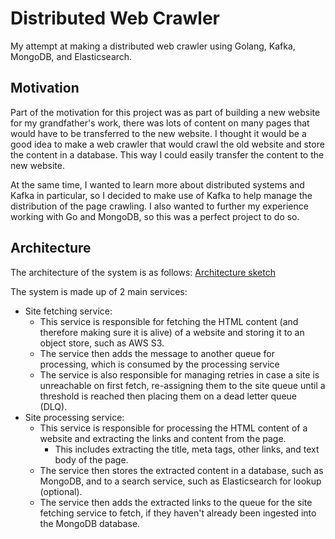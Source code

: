 # Distributed Web Crawler

My attempt at making a distributed web crawler using Golang, Kafka, MongoDB, and Elasticsearch.

## Motivation
Part of the motivation for this project was as part of building a new website for my grandfather's work, there was lots of content on many pages that would have to be transferred to the new website. I thought it would be a good idea to make a web crawler that would crawl the old website and store the content in a database. This way I could easily transfer the content to the new website.

At the same time, I wanted to learn more about distributed systems and Kafka in particular, so I decided to make use of Kafka to help manage the distribution of the page crawling. I also wanted to further my experience working with Go and MongoDB, so this was a perfect project to do so.

## Architecture
The architecture of the system is as follows:
[Architecture sketch](distributed-web-crawler-architecture-sketch.png)

The system is made up of 2 main services:
- Site fetching service:
    - This service is responsible for fetching the HTML content (and therefore making sure it is alive) of a website and storing it to an object store, such as AWS S3.
    - The service then adds the message to another queue for processing, which is consumed by the processing service
    - The service is also responsible for managing retries in case a site is unreachable on first fetch, re-assigning them to the site queue until a threshold is reached then placing them on a dead letter queue (DLQ).
- Site processing service:
    - This service is responsible for processing the HTML content of a website and extracting the links and content from the page.
        - This includes extracting the title, meta tags, other links, and text body of the page.
    - The service then stores the extracted content in a database, such as MongoDB, and to a search service, such as Elasticsearch for lookup (optional).
    - The service then adds the extracted links to the queue for the site fetching service to fetch, if they haven't already been ingested into the MongoDB database.
